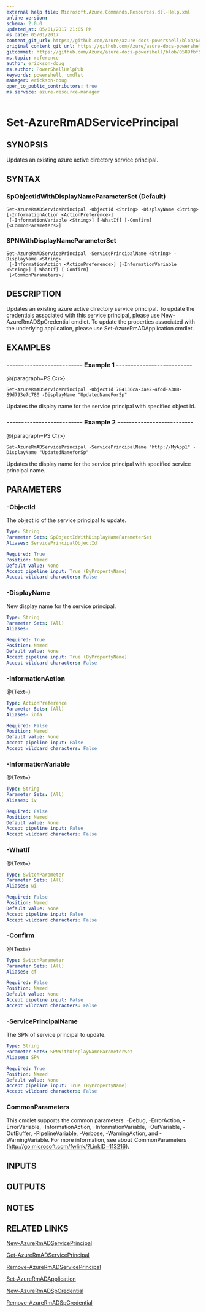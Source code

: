 ```yaml
---
external help file: Microsoft.Azure.Commands.Resources.dll-Help.xml
online version:
schema: 2.0.0
updated_at: 05/01/2017 21:05 PM
ms.date: 05/01/2017
content_git_url: https://github.com/Azure/azure-docs-powershell/blob/Graham71298/azureps-cmdlets-docs/ResourceManager/AzureRM.Resources/v3.1.0/Set-AzureRmADServicePrincipal.md
original_content_git_url: https://github.com/Azure/azure-docs-powershell/blob/Graham71298/azureps-cmdlets-docs/ResourceManager/AzureRM.Resources/v3.1.0/Set-AzureRmADServicePrincipal.md
gitcommit: https://github.com/Azure/azure-docs-powershell/blob/0589fbf53d27e39e0cf445261d29c64fb0859d62
ms.topic: reference
author: erickson-doug
ms.author: PowerShellHelpPub
keywords: powershell, cmdlet
manager: erickson-doug
open_to_public_contributors: true
ms.service: azure-resource-manager
---
```


# Set-AzureRmADServicePrincipal

## SYNOPSIS
Updates an existing azure active directory service principal.

## SYNTAX

### SpObjectIdWithDisplayNameParameterSet (Default)
```
Set-AzureRmADServicePrincipal -ObjectId <String> -DisplayName <String> [-InformationAction <ActionPreference>]
 [-InformationVariable <String>] [-WhatIf] [-Confirm] [<CommonParameters>]
```

### SPNWithDisplayNameParameterSet
```
Set-AzureRmADServicePrincipal -ServicePrincipalName <String> -DisplayName <String>
 [-InformationAction <ActionPreference>] [-InformationVariable <String>] [-WhatIf] [-Confirm]
 [<CommonParameters>]
```

## DESCRIPTION
Updates an existing azure active directory service principal. 
To update the credentials associated with this service principal, please use New-AzureRmADSpCredential cmdlet. 
To update the properties associated with the underlying application, please use Set-AzureRmADApplication cmdlet.

## EXAMPLES

### --------------------------  Example 1  --------------------------
@{paragraph=PS C:\\\>}



```
Set-AzureRmADServicePrincipal -ObjectId 784136ca-3ae2-4fdd-a388-89d793e7c780 -DisplayName "UpdatedNameForSp"
```

Updates the display name for the service principal with specified object id.

### --------------------------  Example 2  --------------------------
@{paragraph=PS C:\\\>}



```
Set-AzureRmADServicePrincipal -ServicePrincipalName "http://MyApp1" -DisplayName "UpdatedNameforSp"
```

Updates the display name for the service principal with specified service principal name.

## PARAMETERS

### -ObjectId
The object id of the service principal to update.

```yaml
Type: String
Parameter Sets: SpObjectIdWithDisplayNameParameterSet
Aliases: ServicePrincipalObjectId

Required: True
Position: Named
Default value: None
Accept pipeline input: True (ByPropertyName)
Accept wildcard characters: False
```

### -DisplayName
New display name for the service principal.

```yaml
Type: String
Parameter Sets: (All)
Aliases: 

Required: True
Position: Named
Default value: None
Accept pipeline input: True (ByPropertyName)
Accept wildcard characters: False
```

### -InformationAction
@{Text=}

```yaml
Type: ActionPreference
Parameter Sets: (All)
Aliases: infa

Required: False
Position: Named
Default value: None
Accept pipeline input: False
Accept wildcard characters: False
```

### -InformationVariable
@{Text=}

```yaml
Type: String
Parameter Sets: (All)
Aliases: iv

Required: False
Position: Named
Default value: None
Accept pipeline input: False
Accept wildcard characters: False
```

### -WhatIf
@{Text=}

```yaml
Type: SwitchParameter
Parameter Sets: (All)
Aliases: wi

Required: False
Position: Named
Default value: None
Accept pipeline input: False
Accept wildcard characters: False
```

### -Confirm
@{Text=}

```yaml
Type: SwitchParameter
Parameter Sets: (All)
Aliases: cf

Required: False
Position: Named
Default value: None
Accept pipeline input: False
Accept wildcard characters: False
```

### -ServicePrincipalName
The SPN of service principal to update.

```yaml
Type: String
Parameter Sets: SPNWithDisplayNameParameterSet
Aliases: SPN

Required: True
Position: Named
Default value: None
Accept pipeline input: True (ByPropertyName)
Accept wildcard characters: False
```

### CommonParameters
This cmdlet supports the common parameters: -Debug, -ErrorAction, -ErrorVariable, -InformationAction, -InformationVariable, -OutVariable, -OutBuffer, -PipelineVariable, -Verbose, -WarningAction, and -WarningVariable. For more information, see about_CommonParameters (http://go.microsoft.com/fwlink/?LinkID=113216).

## INPUTS

## OUTPUTS

## NOTES

## RELATED LINKS

[New-AzureRmADServicePrincipal]()

[Get-AzureRmADServicePrincipal]()

[Remove-AzureRmADServicePrincipal]()

[Set-AzureRmADApplication]()

[New-AzureRmADSpCredential]()

[Remove-AzureRmADSpCredential]()

